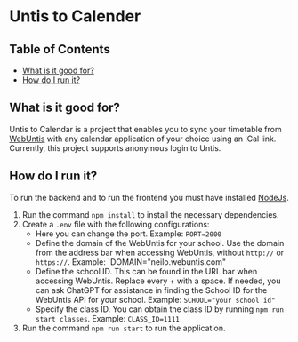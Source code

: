 # Untis to Calender

## Table of Contents
* [What is it good for?](#purpose)
* [How do I run it?](#run)

<a name="porpuse"></a>
## What is it good for?
Untis to Calendar is a project that enables you to sync your timetable from [WebUntis](https://webuntis.com/)  with any calendar application of your choice using an iCal link.
Currently, this project supports anonymous login to Untis.
<a name="run"></a>
## How do I run it?
To run the backend and to run the frontend you must have installed [NodeJs](https://nodejs.org).
1. Run the command `npm install` to install the necessary dependencies.
2. Create a `.env` file with the following configurations:
    * Here you can change the port. Example: `PORT=2000`
    * Define the domain of the WebUntis for your school.  Use the domain from the address bar when accessing WebUntis, without `http://` or `https://`. Example: `DOMAIN="neilo.webuntis.com"
    * Define the school ID. This can be found in the URL bar when accessing WebUntis. Replace every + with a space. If needed, you can ask ChatGPT for assistance in finding the School ID for the WebUntis API for your school. Example: `SCHOOL="your school id"`
    * Specify the class ID. You can obtain the class ID by running `npm run start classes`. Example: `CLASS_ID=1111`
3. Run the command `npm run start` to run the application.

